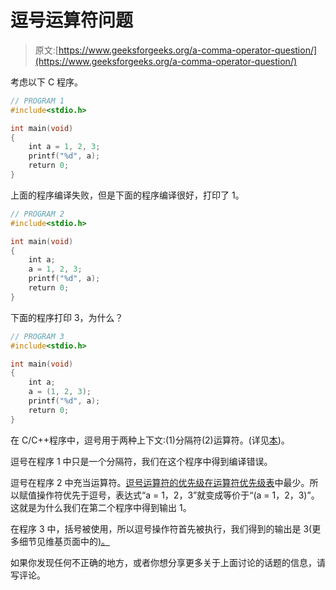# 逗号运算符问题

> 原文:[https://www.geeksforgeeks.org/a-comma-operator-question/](https://www.geeksforgeeks.org/a-comma-operator-question/)

考虑以下 C 程序。

```cpp
// PROGRAM 1
#include<stdio.h>

int main(void)
{
    int a = 1, 2, 3;
    printf("%d", a);
    return 0;
}
```

上面的程序编译失败，但是下面的程序编译很好，打印了 1。

```cpp
// PROGRAM 2
#include<stdio.h>

int main(void)
{
    int a;
    a = 1, 2, 3;
    printf("%d", a);
    return 0;
}
```

下面的程序打印 3，为什么？

```cpp
// PROGRAM 3
#include<stdio.h>

int main(void)
{
    int a;
    a = (1, 2, 3);
    printf("%d", a);
    return 0;
}
```

在 C/C++程序中，逗号用于两种上下文:(1)分隔符(2)运算符。(详见[本](https://www.geeksforgeeks.org/comna-in-c-and-c/))。

逗号在程序 1 中只是一个分隔符，我们在这个程序中得到编译错误。

逗号在程序 2 中充当运算符。[逗号运算符的优先级在运算符优先级表](https://www.geeksforgeeks.org/g-fact-41/)中最少。所以赋值操作符优先于逗号，表达式“a = 1，2，3”就变成等价于“(a = 1，2，3)”。这就是为什么我们在第二个程序中得到输出 1。

在程序 3 中，括号被使用，所以逗号操作符首先被执行，我们得到的输出是 3(更多细节见维基页面中的[)。](http://en.wikipedia.org/wiki/Comma_operator)

如果你发现任何不正确的地方，或者你想分享更多关于上面讨论的话题的信息，请写评论。